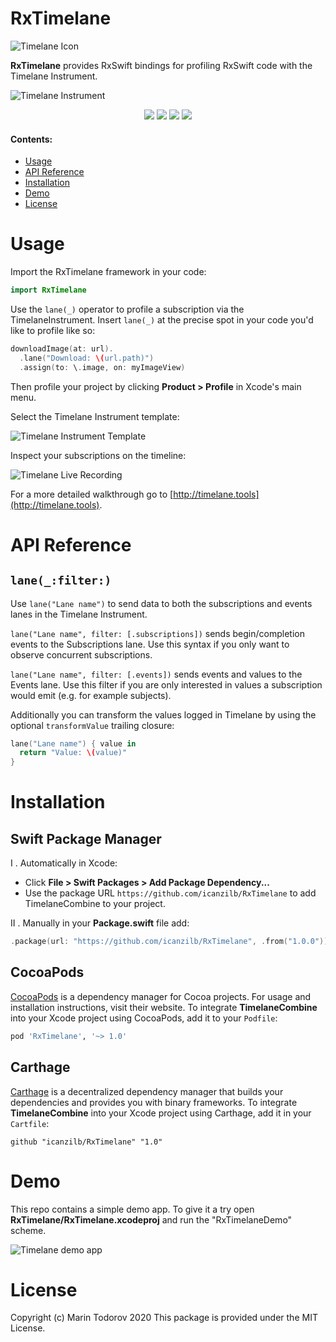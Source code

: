 # RxTimelane

![Timelane Icon](etc/Icon_128x128@2x.png)

**RxTimelane** provides RxSwift bindings for profiling RxSwift code with the Timelane Instrument.

![Timelane Instrument](etc/timelane.png)

<p align="center">
    <img src="https://img.shields.io/badge/Swift-5.2-orange.svg" />
    <img src="https://img.shields.io/cocoapods/v/RxTimelane.svg" />
    <img src="https://img.shields.io/cocoapods/l/RxTimelane.svg" />
    <img src="https://img.shields.io/cocoapods/p/RxTimelane.svg" />
</p>

#### Contents:

 - [Usage](#Usage)
 - [API Reference](#Reference)
 - [Installation](#Installation)
 - [Demo](#Demo)
 - [License](#License)

# Usage

Import the RxTimelane framework in your code:

```swift
import RxTimelane
```

Use the `lane(_)` operator to profile a subscription via the TimelaneInstrument. Insert `lane(_)` at the precise spot in your code you'd like to profile like so:

```swift
downloadImage(at: url).
  .lane("Download: \(url.path)")
  .assign(to: \.image, on: myImageView)
```

Then profile your project by clicking **Product > Profile** in Xcode's main menu.

Select the Timelane Instrument template:

![Timelane Instrument Template](etc/timelane-template.png)

Inspect your subscriptions on the timeline:

![Timelane Live Recording](etc/timelane-recording.gif)

For a more detailed walkthrough go to [http://timelane.tools](http://timelane.tools).

# API Reference

## `lane(_:filter:)`

Use `lane("Lane name")` to send data to both the subscriptions and events lanes in the Timelane Instrument.

`lane("Lane name", filter: [.subscriptions])` sends begin/completion events to the Subscriptions lane. Use this syntax if you only want to observe concurrent subscriptions.

`lane("Lane name", filter: [.events])` sends events and values to the Events lane. Use this filter if you are only interested in values a subscription would emit (e.g. for example subjects).

Additionally you can transform the values logged in Timelane by using the optional `transformValue` trailing closure:

```swift
lane("Lane name") { value in
  return "Value: \(value)"
}
```

# Installation

## Swift Package Manager

I . Automatically in Xcode:

 - Click **File > Swift Packages > Add Package Dependency...**  
 - Use the package URL `https://github.com/icanzilb/RxTimelane` to add TimelaneCombine to your project.

II . Manually in your **Package.swift** file add:

```swift
.package(url: "https://github.com/icanzilb/RxTimelane", .from("1.0.0"))
```

## CocoaPods

[CocoaPods](https://cocoapods.org) is a dependency manager for Cocoa projects. For usage and installation instructions, visit their website. To integrate **TimelaneCombine** into your Xcode project using CocoaPods, add it to your `Podfile`:

```ruby
pod 'RxTimelane', '~> 1.0'
```

## Carthage

 [Carthage](https://github.com/Carthage/Carthage) is a decentralized dependency manager that builds your dependencies and provides you with binary frameworks. To integrate **TimelaneCombine** into your Xcode project using Carthage, add it in your `Cartfile`:

 ```ogdl
 github "icanzilb/RxTimelane" "1.0"
 ```

# Demo

This repo contains a simple demo app. To give it a try open **RxTimelane/RxTimelane.xcodeproj** and run the "RxTimelaneDemo" scheme.

![Timelane demo app](etc/demo.png)

# License

Copyright (c) Marin Todorov 2020
This package is provided under the MIT License.